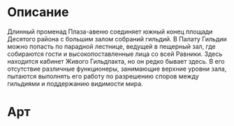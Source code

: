 # Описание
Длинный променад Плаза-авеню соединяет южный конец площади Десятого района с большим залом собраний гильдий. В Палату Гильдии можно попасть по парадной лестнице, ведущей в пещерный зал, где собираются гости и высокопоставленные лица со всей Равники. Здесь находится кабинет Живого Гильдпакта, но он редко бывает здесь. В его отсутствие различные функционеры, занимающие верхние уровни зала, пытаются выполнять его работу по разрешению споров между гильдиями и поддержанию видимости мира.
# Арт

